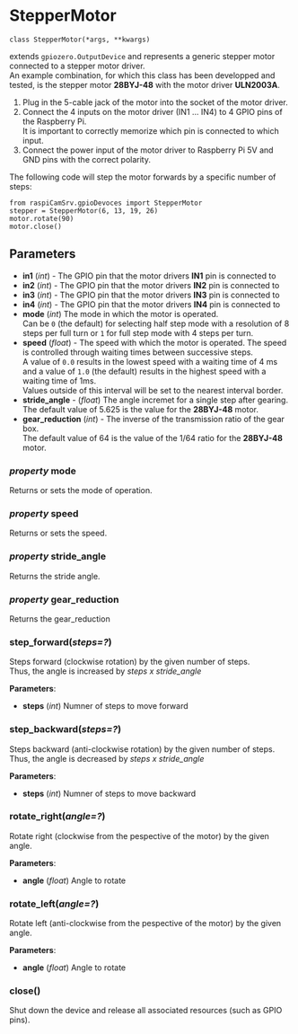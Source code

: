 # StepperMotor

```
class StepperMotor(*args, **kwargs)
```

extends ```gpiozero.OutputDevice``` and represents a generic stepper motor connected to a stepper motor driver.    
An example combination, for which this class has been developped and tested, is the stepper motor **28BYJ-48** with the motor driver **ULN2003A**.

1. Plug in the 5-cable jack of the motor into the socket of the motor driver.   
2. Connect the 4 inputs on the motor driver (IN1 ... IN4) to 4 GPIO pins of the Raspberry Pi.<br>It is important to correctly memorize which pin is connected to which input.
3. Connect the power input of the motor driver to Raspberry Pi 5V and GND pins with the correct polarity.

The following code will step the motor forwards by a specific number of steps:
```
from raspiCamSrv.gpioDevoces import StepperMotor
stepper = StepperMotor(6, 13, 19, 26)
motor.rotate(90)
motor.close()
```

## Parameters

- **in1** (*int*) - The GPIO pin that the motor drivers **IN1** pin is connected to
- **in2** (*int*) - The GPIO pin that the motor drivers **IN2** pin is connected to
- **in3** (*int*) - The GPIO pin that the motor drivers **IN3** pin is connected to
- **in4** (*int*) - The GPIO pin that the motor drivers **IN4** pin is connected to
- **mode** (*int*) The mode in which the motor is operated.<br>Can be ```0``` (the default) for selecting half step mode with a resolution of 8 steps per full turn or ```1``` for full step mode with 4 steps per turn.
- **speed** (*float*) - The speed with which the motor is operated. The speed is controlled through waiting times between successive steps.<br>A value of ```0.0``` results in the lowest speed with a waiting time of 4 ms and a value of ```1.0``` (the default) results in the highest speed with a waiting time of 1ms.<br>Values outside of this interval will be set to the nearest interval border.
- **stride_angle** - (*float*) The angle incremet for a single step after gearing.<br>The default value of 5.625 is the value for the **28BYJ-48** motor.
- **gear_reduction** (*int*) - The inverse of the transmission ratio of the gear box.<br>The default value of 64 is the value of the 1/64 ratio for the **28BYJ-48** motor.

### *property* **mode**

Returns or sets the mode of operation.

### *property* **speed**

Returns or sets the speed.

### *property* **stride_angle**

Returns the stride angle.

### *property* **gear_reduction**

Returns the gear_reduction

### **step_forward**(*steps=?*)

Steps forward (clockwise rotation) by the given number of steps.    
Thus, the angle is increased by *steps x stride_angle*

**Parameters**:

- **steps** (*int*) Numner of steps to move forward

### **step_backward**(*steps=?*)

Steps backward (anti-clockwise rotation) by the given number of steps.    
Thus, the angle is decreased by *steps x stride_angle*

**Parameters**:

- **steps** (*int*) Numner of steps to move backward

### **rotate_right**(*angle=?*)

Rotate right (clockwise from the pespective of the motor) by the given angle.

**Parameters**:

- **angle** (*float*) Angle to rotate

### **rotate_left**(*angle=?*)

Rotate left (anti-clockwise from the pespective of the motor) by the given angle.

**Parameters**:

- **angle** (*float*) Angle to rotate

### **close()**

Shut down the device and release all associated resources (such as GPIO pins). 
